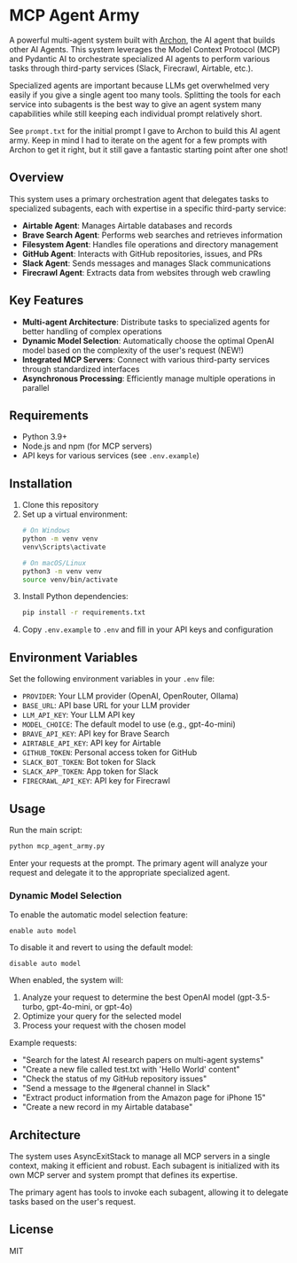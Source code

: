# MCP Agent Army

A powerful multi-agent system built with [Archon](https://github.com/coleam00/Archon), the AI agent that builds other AI Agents. This system leverages the Model Context Protocol (MCP) and Pydantic AI to orchestrate specialized AI agents to perform various tasks through third-party services (Slack, Firecrawl, Airtable, etc.).

Specialized agents are important because LLMs get overwhelmed very easily if you give a single agent too many tools.
Splitting the tools for each service into subagents is the best way to give an agent system many capabilities while
still keeping each individual prompt relatively short.

See `prompt.txt` for the initial prompt I gave to Archon to build this AI agent army. Keep in mind I had to iterate on the agent for a few prompts with Archon to get it right, but it still gave a fantastic starting point after one shot!

## Overview

This system uses a primary orchestration agent that delegates tasks to specialized subagents, each with expertise in a specific third-party service:

- **Airtable Agent**: Manages Airtable databases and records
- **Brave Search Agent**: Performs web searches and retrieves information
- **Filesystem Agent**: Handles file operations and directory management
- **GitHub Agent**: Interacts with GitHub repositories, issues, and PRs
- **Slack Agent**: Sends messages and manages Slack communications
- **Firecrawl Agent**: Extracts data from websites through web crawling

## Key Features

- **Multi-agent Architecture**: Distribute tasks to specialized agents for better handling of complex operations
- **Dynamic Model Selection**: Automatically choose the optimal OpenAI model based on the complexity of the user's request (NEW!)
- **Integrated MCP Servers**: Connect with various third-party services through standardized interfaces
- **Asynchronous Processing**: Efficiently manage multiple operations in parallel

## Requirements

- Python 3.9+
- Node.js and npm (for MCP servers)
- API keys for various services (see `.env.example`)

## Installation

1. Clone this repository
2. Set up a virtual environment:
   ```bash
   # On Windows
   python -m venv venv
   venv\Scripts\activate

   # On macOS/Linux
   python3 -m venv venv
   source venv/bin/activate
   ```
3. Install Python dependencies:
   ```bash
   pip install -r requirements.txt
   ```
4. Copy `.env.example` to `.env` and fill in your API keys and configuration

## Environment Variables

Set the following environment variables in your `.env` file:

- `PROVIDER`: Your LLM provider (OpenAI, OpenRouter, Ollama)
- `BASE_URL`: API base URL for your LLM provider
- `LLM_API_KEY`: Your LLM API key
- `MODEL_CHOICE`: The default model to use (e.g., gpt-4o-mini)
- `BRAVE_API_KEY`: API key for Brave Search
- `AIRTABLE_API_KEY`: API key for Airtable
- `GITHUB_TOKEN`: Personal access token for GitHub
- `SLACK_BOT_TOKEN`: Bot token for Slack
- `SLACK_APP_TOKEN`: App token for Slack
- `FIRECRAWL_API_KEY`: API key for Firecrawl

## Usage

Run the main script:

```bash
python mcp_agent_army.py
```

Enter your requests at the prompt. The primary agent will analyze your request and delegate it to the appropriate specialized agent.

### Dynamic Model Selection

To enable the automatic model selection feature:
```
enable auto model
```

To disable it and revert to using the default model:
```
disable auto model
```

When enabled, the system will:
1. Analyze your request to determine the best OpenAI model (gpt-3.5-turbo, gpt-4o-mini, or gpt-4o)
2. Optimize your query for the selected model
3. Process your request with the chosen model

Example requests:
- "Search for the latest AI research papers on multi-agent systems"
- "Create a new file called test.txt with 'Hello World' content"
- "Check the status of my GitHub repository issues"
- "Send a message to the #general channel in Slack"
- "Extract product information from the Amazon page for iPhone 15"
- "Create a new record in my Airtable database"

## Architecture

The system uses AsyncExitStack to manage all MCP servers in a single context, making it efficient and robust. Each subagent is initialized with its own MCP server and system prompt that defines its expertise.

The primary agent has tools to invoke each subagent, allowing it to delegate tasks based on the user's request.

## License

MIT
